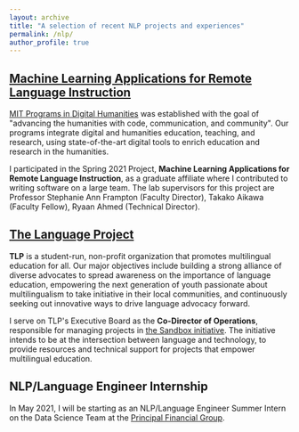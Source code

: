 ```yaml
---
layout: archive
title: "A selection of recent NLP projects and experiences"
permalink: /nlp/
author_profile: true
---
```


[Machine Learning Applications for Remote Language Instruction](https://github.com/dhmit/lang_learn)
---

[MIT Programs in Digital Humanities](https://digitalhumanities.mit.edu) was established with the goal of "advancing the humanities with code, communication, and community". Our programs integrate digital and humanities education, teaching, and research, using state-of-the-art digital tools to enrich education and research in the humanities. 

I participated in the Spring 2021 Project, <b>Machine Learning Applications for Remote Language Instruction</b>, as a graduate affiliate where I contributed to writing software on a large team. The lab supervisors for this project are Professor Stephanie Ann Frampton (Faculty Director), Takako Aikawa (Faculty Fellow), Ryaan Ahmed (Technical Director).


[The Language Project](https://www.the-language-project.org/index.html)
---

<b>TLP</b> is a student-run, non-profit organization that promotes multilingual education for all. Our major objectives include building a strong alliance of diverse advocates to spread awareness on the importance of language education, empowering the next generation of youth passionate about multilingualism to take initiative in their local communities, and continuously seeking out innovative ways to drive language advocacy forward.

I serve on TLP's Executive Board as the <b>Co-Director of Operations</b>, responsible for managing projects in [the Sandbox initiative](https://www.the-language-project.org/sandbox.html). The initiative intends to be at the intersection between language and technology, to provide resources and technical support for projects that empower multilingual education.


NLP/Language Engineer Internship
---

In May 2021, I will be starting as an NLP/Language Engineer Summer Intern on the Data Science Team at the [Principal Financial Group](https://www.principal.com).

